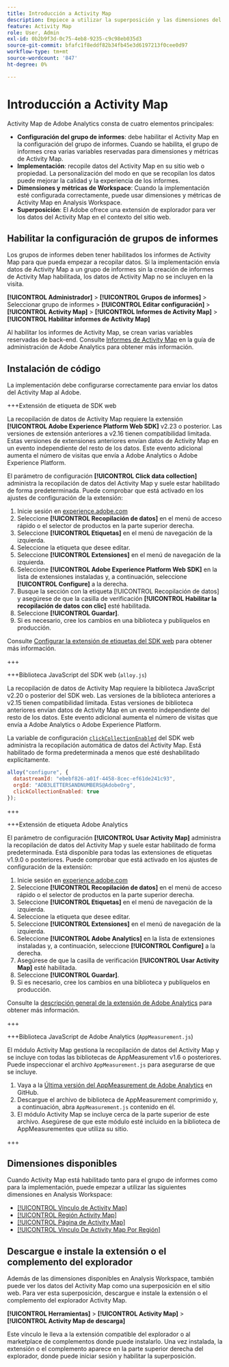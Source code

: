 ```yaml
---
title: Introducción a Activity Map
description: Empiece a utilizar la superposición y las dimensiones del Activity Map.
feature: Activity Map
role: User, Admin
exl-id: 0b2b9f3d-0c75-4eb8-9235-c9c98eb035d3
source-git-commit: bfafc1f8eddf82b34fb45e3d6197213f0cee0d97
workflow-type: tm+mt
source-wordcount: '847'
ht-degree: 0%

---
```


# Introducción a Activity Map

Activity Map de Adobe Analytics consta de cuatro elementos principales:

* **Configuración del grupo de informes**: debe habilitar el Activity Map en la configuración del grupo de informes. Cuando se habilita, el grupo de informes crea varias variables reservadas para dimensiones y métricas de Activity Map.
* **Implementación**: recopile datos del Activity Map en su sitio web o propiedad. La personalización del modo en que se recopilan los datos puede mejorar la calidad y la experiencia de los informes.
* **Dimensiones y métricas de Workspace**: Cuando la implementación esté configurada correctamente, puede usar dimensiones y métricas de Activity Map en Analysis Workspace.
* **Superposición**: El Adobe ofrece una extensión de explorador para ver los datos del Activity Map en el contexto del sitio web.

## Habilitar la configuración de grupos de informes

Los grupos de informes deben tener habilitados los informes de Activity Map para que pueda empezar a recopilar datos. Si la implementación envía datos de Activity Map a un grupo de informes sin la creación de informes de Activity Map habilitada, los datos de Activity Map no se incluyen en la visita.

**[!UICONTROL Administrador]** > **[!UICONTROL Grupos de informes]** > Seleccionar grupo de informes > **[!UICONTROL Editar configuración]** > **[!UICONTROL Activity Map]** > **[!UICONTROL Informes de Activity Map]** > **[!UICONTROL Habilitar informes de Activity Map]**

Al habilitar los informes de Activity Map, se crean varias variables reservadas de back-end. Consulte [Informes de Activity Map](/help/admin/admin/c-manage-report-suites/c-edit-report-suites/activity-map.md) en la guía de administración de Adobe Analytics para obtener más información.

## Instalación de código

La implementación debe configurarse correctamente para enviar los datos del Activity Map al Adobe.

+++Extensión de etiqueta de SDK web

La recopilación de datos de Activity Map requiere la extensión **[!UICONTROL Adobe Experience Platform Web SDK]** v2.23 o posterior. Las versiones de extensión anteriores a v2.16 tienen compatibilidad limitada. Estas versiones de extensiones anteriores envían datos de Activity Map en un evento independiente del resto de los datos. Este evento adicional aumenta el número de visitas que envía a Adobe Analytics o Adobe Experience Platform.

El parámetro de configuración **[!UICONTROL Click data collection]** administra la recopilación de datos del Activity Map y suele estar habilitado de forma predeterminada. Puede comprobar que está activado en los ajustes de configuración de la extensión:

1. Inicie sesión en [experience.adobe.com](https://experience.adobe.com)
1. Seleccione **[!UICONTROL Recopilación de datos]** en el menú de acceso rápido o el selector de productos en la parte superior derecha.
1. Seleccione **[!UICONTROL Etiquetas]** en el menú de navegación de la izquierda.
1. Seleccione la etiqueta que desee editar.
1. Seleccione **[!UICONTROL Extensiones]** en el menú de navegación de la izquierda.
1. Seleccione **[!UICONTROL Adobe Experience Platform Web SDK]** en la lista de extensiones instaladas y, a continuación, seleccione **[!UICONTROL Configure]** a la derecha.
1. Busque la sección con la etiqueta [!UICONTROL Recopilación de datos] y asegúrese de que la casilla de verificación **[!UICONTROL Habilitar la recopilación de datos con clic]** esté habilitada.
1. Seleccione **[!UICONTROL Guardar]**.
1. Si es necesario, cree los cambios en una biblioteca y publíquelos en producción.

Consulte [Configurar la extensión de etiquetas del SDK web](https://experienceleague.adobe.com/en/docs/experience-platform/tags/extensions/client/web-sdk/web-sdk-extension-configuration#data-collection) para obtener más información.

+++

+++Biblioteca JavaScript del SDK web (`alloy.js`)

La recopilación de datos de Activity Map requiere la biblioteca JavaScript v2.20 o posterior del SDK web. Las versiones de la biblioteca anteriores a v2.15 tienen compatibilidad limitada. Estas versiones de biblioteca anteriores envían datos de Activity Map en un evento independiente del resto de los datos. Este evento adicional aumenta el número de visitas que envía a Adobe Analytics o Adobe Experience Platform.

La variable de configuración [`clickCollectionEnabled`](https://experienceleague.adobe.com/en/docs/experience-platform/web-sdk/commands/configure/clickcollectionenabled) del SDK web administra la recopilación automática de datos del Activity Map. Está habilitado de forma predeterminada a menos que esté deshabilitado explícitamente.

```js
alloy("configure", {
  datastreamId: "ebebf826-a01f-4458-8cec-ef61de241c93",
  orgId: "ADB3LETTERSANDNUMBERS@AdobeOrg",
  clickCollectionEnabled: true
});
```

+++

+++Extensión de etiqueta Adobe Analytics

El parámetro de configuración **[!UICONTROL Usar Activity Map]** administra la recopilación de datos del Activity Map y suele estar habilitado de forma predeterminada. Está disponible para todas las extensiones de etiquetas v1.9.0 o posteriores. Puede comprobar que está activado en los ajustes de configuración de la extensión:

1. Inicie sesión en [experience.adobe.com](https://experience.adobe.com)
1. Seleccione **[!UICONTROL Recopilación de datos]** en el menú de acceso rápido o el selector de productos en la parte superior derecha.
1. Seleccione **[!UICONTROL Etiquetas]** en el menú de navegación de la izquierda.
1. Seleccione la etiqueta que desee editar.
1. Seleccione **[!UICONTROL Extensiones]** en el menú de navegación de la izquierda.
1. Seleccione **[!UICONTROL Adobe Analytics]** en la lista de extensiones instaladas y, a continuación, seleccione **[!UICONTROL Configure]** a la derecha.
1. Asegúrese de que la casilla de verificación **[!UICONTROL Usar Activity Map]** esté habilitada.
1. Seleccione **[!UICONTROL Guardar]**.
1. Si es necesario, cree los cambios en una biblioteca y publíquelos en producción.

Consulte la [descripción general de la extensión de Adobe Analytics](https://experienceleague.adobe.com/en/docs/experience-platform/tags/extensions/client/analytics/overview) para obtener más información.

+++

+++Biblioteca JavaScript de Adobe Analytics (`AppMeasurement.js`)

El módulo Activity Map gestiona la recopilación de datos del Activity Map y se incluye con todas las bibliotecas de AppMeasurement v1.6 o posteriores. Puede inspeccionar el archivo `AppMeasurement.js` para asegurarse de que se incluye.

1. Vaya a la [Última versión del AppMeasurement de Adobe Analytics](https://github.com/adobe/appmeasurement/releases/latest) en GitHub.
1. Descargue el archivo de biblioteca de AppMeasurement comprimido y, a continuación, abra `AppMeasurement.js` contenido en él.
1. El módulo Activity Map se incluye cerca de la parte superior de este archivo. Asegúrese de que este módulo esté incluido en la biblioteca de AppMeasurementes que utiliza su sitio.

+++

## Dimensiones disponibles

Cuando Activity Map está habilitado tanto para el grupo de informes como para la implementación, puede empezar a utilizar las siguientes dimensiones en Analysis Workspace:

* [[!UICONTROL Vínculo de Activity Map]](/help/components/dimensions/activity-map-link.md)
* [[!UICONTROL Región Activity Map]](/help/components/dimensions/activity-map-region.md)
* [[!UICONTROL Página de Activity Map]](/help/components/dimensions/activity-map-page.md)
* [[!UICONTROL Vínculo De Activity Map Por Región]](/help/components/dimensions/activity-map-link-by-region.md)

## Descargue e instale la extensión o el complemento del explorador

Además de las dimensiones disponibles en Analysis Workspace, también puede ver los datos del Activity Map como una superposición en el sitio web. Para ver esta superposición, descargue e instale la extensión o el complemento del explorador Activity Map.

**[!UICONTROL Herramientas]** > **[!UICONTROL Activity Map]** > **[!UICONTROL Activity Map de descarga]**

Este vínculo le lleva a la extensión compatible del explorador o al marketplace de complementos donde puede instalarlo. Una vez instalada, la extensión o el complemento aparece en la parte superior derecha del explorador, donde puede iniciar sesión y habilitar la superposición.
